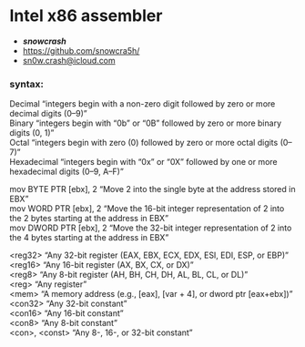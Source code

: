 <h1 class="code-line" data-line-start=0 data-line-end=1 ><a id="Intel_x86_assembler_0"></a>Intel x86 assembler</h1>

- ***snowcrash***
- https://github.com/snowcra5h/
- sn0w.crash@icloud.com

<h3 class="code-line" data-line-start=3 data-line-end=4 ><a id="syntax_3"></a>syntax:</h3>
<p class="has-line-data" data-line-start="5" data-line-end="9">Decimal “integers begin with a non-zero digit followed by zero or more decimal digits (0–9)”<br>
Binary “integers begin with “0b” or “0B” followed by zero or more binary digits (0, 1)”<br>
Octal “integers begin with zero (0) followed by zero or more octal digits (0–7)”<br>
Hexadecimal “integers begin with “0x” or “0X” followed by one or more hexadecimal digits (0–9, A–F)”</p>
<p class="has-line-data" data-line-start="10" data-line-end="13">mov BYTE  PTR [ebx], 2  “Move 2 into the single byte at the address stored in EBX”<br>
mov WORD  PTR [ebx], 2  “Move the 16-bit integer representation of 2 into the 2 bytes starting at the address in EBX”<br>
mov DWORD PTR [ebx], 2  “Move the 32-bit integer representation of 2 into the 4 bytes starting at the address in EBX”</p>
<p class="has-line-data" data-line-start="14" data-line-end="23">&lt;reg32&gt; “Any 32-bit register (EAX, EBX, ECX, EDX, ESI, EDI, ESP, or EBP)”<br>
&lt;reg16&gt; “Any 16-bit register (AX, BX, CX, or DX)”<br>
&lt;reg8&gt; “Any 8-bit register (AH, BH, CH, DH, AL, BL, CL, or DL)”<br>
&lt;reg&gt; “Any register”<br>
&lt;mem&gt; “A memory address (e.g., [eax], [var + 4], or dword ptr [eax+ebx])”<br>
&lt;con32&gt; “Any 32-bit constant”<br>
&lt;con16&gt; “Any 16-bit constant”<br>
&lt;con8&gt; “Any 8-bit constant”<br>
&lt;con&gt;, &lt;const&gt; “Any 8-, 16-, or 32-bit constant”</p>







